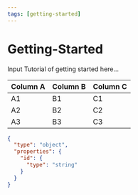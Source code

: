 ```yaml
---
tags: [getting-started]
---
```


# Getting-Started

Input Tutorial of getting started here...

| Column A | Column B | Column C |
| -------- | -------- | -------- |
| A1       | B1       | C1       |
| A2       | B2       | C2       |
| A3       | B3       | C3       |

```json json_schema
{
  "type": "object",
  "properties": {
    "id": {
      "type": "string"
    }
  }
}
```
